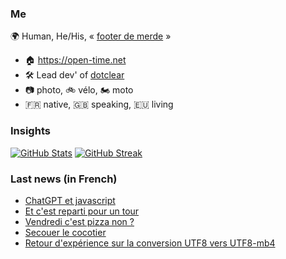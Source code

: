 ### Me

🌍 Human, He/His, « [footer de merde](https://open-time.net/post/2013/07/17/La-veritable-histoire-du-Footer-de-merde-) » 
* 🏠 https://open-time.net 
* 🛠️ Lead dev' of [dotclear](https://git.dotclear.org/dev/dotclear)
* 📷 photo, 🚲 vélo, 🏍️ moto 
* 🇫🇷 native, 🇬🇧 speaking, 🇪🇺 living

### Insights

[![GitHub Stats](https://github-readme-stats.vercel.app/api?username=franck-paul)](https://github.com/franck-paul)
[![GitHub Streak](https://github-readme-streak-stats.herokuapp.com?user=franck-paul)](https://git.io/streak-stats)

### Last news (in French)

<!-- BLOG-POST-LIST:START -->
- [ChatGPT et javascript](https://open-time.net/post/2023/01/08/ChatGPT-et-javascript)
- [Et c&#39;est reparti pour un tour](https://open-time.net/post/2023/01/07/Et-c-est-reparti-pour-un-tour)
- [Vendredi c&#39;est pizza non ?](https://open-time.net/post/2023/01/06/Vendredi-c-est-pizza-non)
- [Secouer le cocotier](https://open-time.net/post/2023/01/05/Secouer-le-cocotier)
- [Retour d&#39;expérience sur la conversion UTF8 vers UTF8-mb4](https://open-time.net/post/2023/01/04/Retour-d-experience-sur-la-conversion-UTF8-vers-UTF8-mb4)
<!-- BLOG-POST-LIST:END -->
